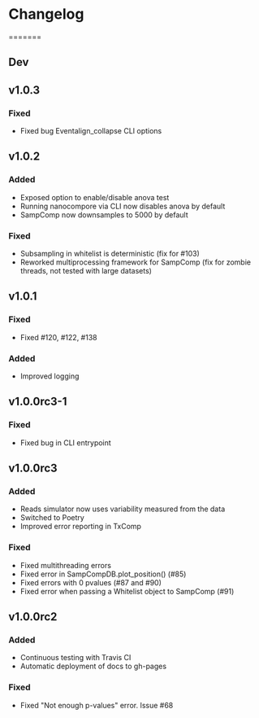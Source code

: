 # Changelog

=======

## Dev

## v1.0.3

### Fixed
- Fixed bug Eventalign_collapse CLI options

## v1.0.2

### Added
- Exposed option to enable/disable anova test
- Running nanocompore via CLI now disables anova by default
- SampComp now downsamples to 5000 by default

### Fixed
- Subsampling in whitelist is deterministic (fix for #103)
- Reworked multiprocessing framework for SampComp (fix for zombie threads, not tested with large datasets)


## v1.0.1

### Fixed
- Fixed #120, #122, #138

### Added
- Improved logging

## v1.0.0rc3-1

### Fixed
- Fixed bug in CLI entrypoint

## v1.0.0rc3

### Added
- Reads simulator now uses variability measured from the data
- Switched to Poetry
- Improved error reporting in TxComp

### Fixed
- Fixed multithreading errors
- Fixed error in SampCompDB.plot_position() (#85)
- Fixed errors with 0 pvalues (#87 and #90)
- Fixed error when passing a Whitelist object to SampComp (#91)

## v1.0.0rc2

### Added
- Continuous testing with Travis CI
- Automatic deployment of docs to gh-pages

### Fixed
- Fixed "Not enough p-values" error. Issue #68
